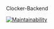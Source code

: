 Clocker-Backend

[![Maintainability](https://api.codeclimate.com/v1/badges/e98ce71a02ab10f8d389/maintainability)](https://codeclimate.com/github/EagleEye25/Clocker-Backend/maintainability)
